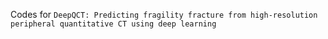 Codes for `DeepQCT: Predicting fragility fracture from high-resolution peripheral quantitative CT using deep learning`
